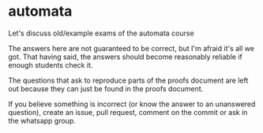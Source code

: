 # automata
Let's discuss old/example exams of the automata course

The answers here are not guaranteed to be correct, but I'm afraid it's all we got. 
That having said, the answers should become reasonably reliable if enough students check it.


The questions that ask to reproduce parts of the proofs document are left out because they can just be found in the proofs document.

If you believe something is incorrect (or know the answer to an unanswered question), 
create an issue, pull request, comment on the commit or ask in the whatsapp group.
